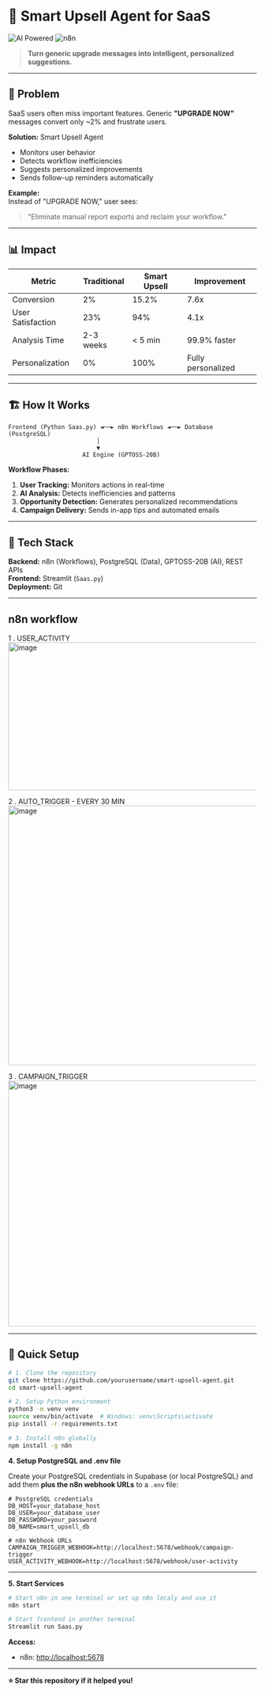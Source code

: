 # 🚀 Smart Upsell Agent for SaaS

![AI Powered](https://img.shields.io/badge/AI-Powered-green.svg) ![n8n](https://img.shields.io/badge/n8n-Workflows-orange.svg) 

> **Turn generic upgrade messages into intelligent, personalized suggestions.**

---

## 🎯 Problem

SaaS users often miss important features. Generic **"UPGRADE NOW"** messages convert only \~2% and frustrate users.

**Solution:** Smart Upsell Agent

- Monitors user behavior
- Detects workflow inefficiencies
- Suggests personalized improvements
- Sends follow-up reminders automatically

**Example:**\
Instead of "UPGRADE NOW," user sees:

> "Eliminate manual report exports and reclaim your workflow."

---

## 📊 Impact

| Metric            | Traditional | Smart Upsell | Improvement        |
| ----------------- | ----------- | ------------ | ------------------ |
| Conversion        | 2%          | 15.2%        | 7.6x               |
| User Satisfaction | 23%         | 94%          | 4.1x               |
| Analysis Time     | 2-3 weeks   | < 5 min      | 99.9% faster       |
| Personalization   | 0%          | 100%         | Fully personalized |

---

## 🏗️ How It Works

```
Frontend (Python Saas.py) ◄──► n8n Workflows ◄──► Database (PostgreSQL)
                         │
                         ▼
                     AI Engine (GPTOSS-20B)
```

**Workflow Phases:**

1. **User Tracking:** Monitors actions in real-time
2. **AI Analysis:** Detects inefficiencies and patterns
3. **Opportunity Detection:** Generates personalized recommendations
4. **Campaign Delivery:** Sends in-app tips and automated emails

---

## 🔧 Tech Stack

**Backend:** n8n (Workflows), PostgreSQL (Data), GPTOSS-20B (AI), REST APIs\
**Frontend:** Streamlit (`Saas.py`)\
**Deployment:** Git

---

## n8n workflow

1 . USER_ACTIVITY
<img width="1169" height="299" alt="image" src="https://github.com/user-attachments/assets/d11b6fd7-2a7e-46e1-8f42-fd36651daa15" />

2 . AUTO_TRIGGER - EVERY 30 MIN
<img width="1722" height="525" alt="image" src="https://github.com/user-attachments/assets/1c931022-5c0c-4e01-b331-9fb655ddb2bc" />

3 . CAMPAIGN_TRIGGER 
<img width="1683" height="497" alt="image" src="https://github.com/user-attachments/assets/113c615c-7c57-4926-9064-2f6459cf4f90" />

---

## 🚀 Quick Setup

```bash
# 1. Clone the repository
git clone https://github.com/yourusername/smart-upsell-agent.git
cd smart-upsell-agent

# 2. Setup Python environment
python3 -m venv venv
source venv/bin/activate  # Windows: venv\Scripts\activate
pip install -r requirements.txt

# 3. Install n8n globally
npm install -g n8n
```

**4. Setup PostgreSQL and .env file**

Create your PostgreSQL credentials in Supabase (or local PostgreSQL) and add them **plus the n8n webhook URLs** to a `.env` file:

```
# PostgreSQL credentials
DB_HOST=your_database_host
DB_USER=your_database_user
DB_PASSWORD=your_password
DB_NAME=smart_upsell_db

# n8n Webhook URLs
CAMPAIGN_TRIGGER_WEBHOOK=http://localhost:5678/webhook/campaign-trigger
USER_ACTIVITY_WEBHOOK=http://localhost:5678/webhook/user-activity
```

---

**5. Start Services**

```bash
# Start n8n in one terminal or set up n8n localy and use it
n8n start

# Start frontend in another terminal
Streamlit run Saas.py
```

**Access:**

- n8n: [http://localhost:5678](http://localhost:5678)

---

**⭐ Star this repository if it helped you!**

